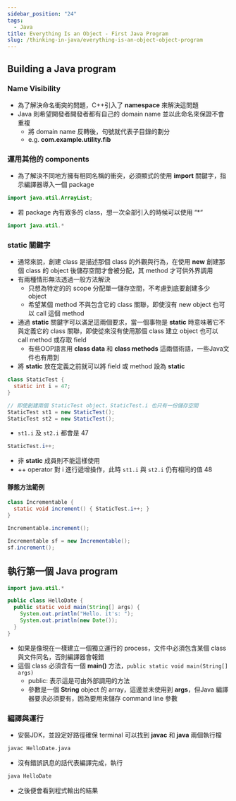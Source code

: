 ```yaml
---
sidebar_position: "24"
tags:
  - Java
title: Everything Is an Object - First Java Program
slug: /thinking-in-java/everything-is-an-object-object-program
---
```

## Building a Java program

### Name Visibility
- 為了解決命名衝突的問題，C++引入了 **namespace** 來解決這問題
- Java 則希望開發者開發者都有自己的 domain name 並以此命名來保證不會重複
    - 將 domain name 反轉後，句號就代表子目錄的劃分
    - e.g. **com.example.utility.fib**
### 運用其他的 components

- 為了解決不同地方擁有相同名稱的衝突，必須顯式的使用 **import** 關鍵字，指示編譯器導入一個 package
```java
import java.util.ArrayList;
```

- 若 package 內有眾多的 class，想一次全部引入的時候可以使用 “*“    
```java
import java.util.*
```

### static 關鍵字
- 通常來說，創建 class 是描述那個 class 的外觀與行為，在使用 **new** 創建那個 class 的 object 後儲存空間才會被分配，其 method 才可供外界調用
- 有兩種情形無法透過一般方法解決
    - 只想為特定的的 scope 分配單一儲存空間，不考慮到底要創建多少 object
    - 希望某個 method 不與包含它的 class 關聯，即使沒有 new object 也可以 call 這個 method
- 通過 **static** 關鍵字可以滿足這兩個要求，當一個事物是 **static** 時意味著它不與定義它的 class 關聯，即使從來沒有使用那個 class 建立 object 也可以 call method 或存取 field
    - 有些OOP語言用 **class data** 和 **class methods** 這兩個術語，一些Java文件也有用到
- 將 **static** 放在定義之前就可以將 field 或 method 設為 **static**

```java
class StaticTest {
  static int i = 47;
}

// 即使創建兩個 StaticTest object，StaticTest.i 也只有一份儲存空間
StaticTest st1 = new StaticTest();
StaticTest st2 = new StaticTest();
```
- `st1.i` 及 `st2.i` 都會是 47

```java
StaticTest.i++;
```
- 非 **static** 成員則不能這樣使用
- ++ operator 對 i 進行遞增操作，此時 `st1.i` 與 `st2.i` 仍有相同的值 48

#### 靜態方法範例

```java
class Incrementable {
  static void increment() { StaticTest.i++; }
}

Incrementable.increment();

Incrementable sf = new Incrementable();
sf.increment();
```

## 執行第一個 Java program

```java
import java.util.*

public class HelloDate {
  public static void main(String[] args) {
    System.out.println("Hello. it's: ");
    System.out.println(new Date());
  }
}
```
- 如果是像現在一樣建立一個獨立運行的 process，文件中必須包含某個 class 與文件同名，否則編譯器會報錯
- 這個 class 必須含有一個 **main()** 方法，`public static void main(String[] args)`
    - public: 表示這是可由外部調用的方法
    - 參數是一個 **String** object 的 array，這邊並未使用到 **args**，但Java 編譯器要求必須要有，因為要用來儲存 command line 參數
### 編譯與運行

- 安裝JDK，並設定好路徑確保 terminal 可以找到 **javac** 和 **java** 兩個執行檔
```bash
javac HelloDate.java
```

- 沒有錯誤訊息的話代表編譯完成，執行
```bash
java HelloDate
```
- 之後便會看到程式輸出的結果